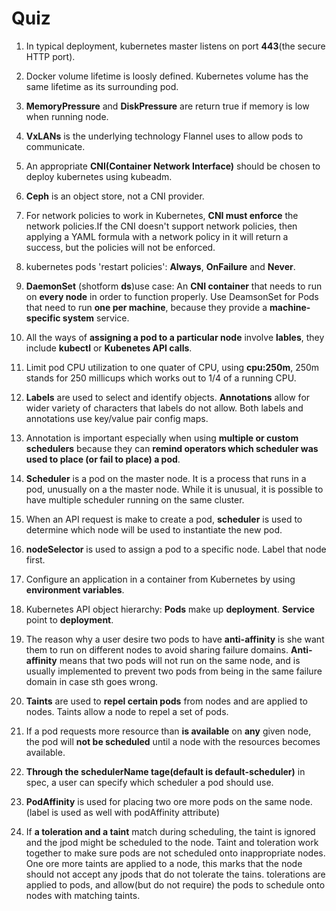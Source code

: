 # Quiz

1. In typical deployment, kubernetes master listens on port **443**(the secure HTTP port).

2. Docker volume lifetime is loosly defined. Kubernetes volume has the same lifetime as its surrounding pod.

3. **MemoryPressure** and **DiskPressure** are return true if memory is low when running node.

4. **VxLANs** is the underlying technology Flannel uses to allow pods to communicate.

5. An appropriate **CNI(Container Network Interface)** should be chosen to deploy kubernetes using kubeadm.

6. **Ceph** is an object store, not a CNI provider.

7. For network policies to work in Kubernetes, **CNI must enforce** the network policies.If the CNI doesn't support network policies, then applying a YAML formula with a network policy in it will return a success, but the policies will not be enforced.

8. kubernetes pods 'restart policies': **Always**, **OnFailure** and **Never**.

9. **DaemonSet** (shotform **ds**)use case: An **CNI container** that needs to run on **every node** in order to function properly. Use DeamsonSet for Pods that need to run **one per machine**, because they provide a **machine-specific system** service.

10. All the ways of **assigning a pod to a particular node** involve **lables**, they include **kubectl** or **Kubenetes API calls**.  

11. Limit pod CPU utilization to one quater of CPU, using **cpu:250m**, 250m stands for 250 millicups which works out to 1/4 of a running CPU.

12. **Labels** are used to select and identify objects. **Annotations** allow for wider variety of characters that labels do not allow. Both labels and annotations use key/value pair config maps.

13. Annotation is important especially when using **multiple or custom schedulers** because they can **remind operators which scheduler was used to place (or fail to place) a pod**.

14. **Scheduler** is a pod on the master node. It is a process that runs in a pod, unusually on a the master node. While it is unusual, it is possible to have multiple scheduler running on the same cluster.

15. When an API request is make to create a pod, **scheduler** is used to determine which node will be used to instantiate the new pod.

16. **nodeSelector** is used to assign a pod to a specific node. Label that node first.

17. Configure an application in a container from Kubernetes by using **environment variables**.

18. Kubernetes API object hierarchy: **Pods** make up **deployment**. **Service** point to **deployment**.

19. The reason why a user desire two pods to have **anti-affinity** is she want them to run on different nodes to avoid sharing failure domains. **Anti-affinity** means that two pods will not run on the same node, and is usually implemented to prevent two pods from being in the same failure domain in case sth goes wrong.

20. **Taints** are used to **repel certain pods** from nodes and are applied to nodes. Taints allow a node to repel a set of pods.  

21. If a pod requests more resource than **is available** on **any** given node, the pod will **not be scheduled** until a node with the resources becomes available.

22. **Through the schedulerName tage(default is default-scheduler)** in spec, a user can specify which scheduler a pod should use.

23. **PodAffinity** is used for placing two ore more pods on the same node. (label is used as well with podAffinity attribute)

24. If **a toleration and a taint** match during scheduling, the taint is ignored and the jpod might be scheduled to the node. Taint and toleration work together to make sure pods are not scheduled onto inappropriate nodes. One ore more taints are applied to a node, this marks that the node should not accept any jpods that do not tolerate the tains. tolerations are applied to pods, and allow(but do not require) the pods to schedule onto nodes with matching taints.
